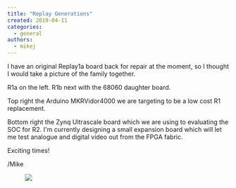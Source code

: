 ```yaml
---
title: "Replay Generations"
created: 2019-04-11
categories: 
  - general
authors: 
  - mikej
---
```


I have an original Replay1a board back for repair at the moment, so I thought I would take a picture of the family together.

R1a on the left. R1b next with the 68060 daughter board.

Top right the Arduino MKRVidor4000 we are targeting to be a low cost R1 replacement.

Bottom right the Zynq Ultrascale board which we are using to evaluating the SOC for R2. I'm currently designing a small expansion board which will let me test analogue and digital video out from the FPGA fabric.

Exciting times!

/Mike

<figure>

![](@assets/images/post/generations-1024x768.jpg)

</figure>